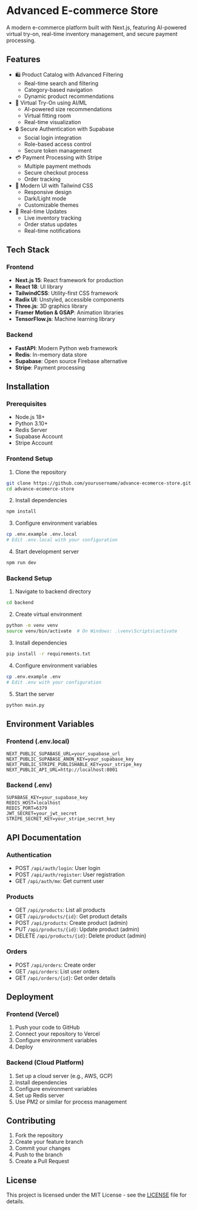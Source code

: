 # Advanced E-commerce Store

A modern e-commerce platform built with Next.js, featuring AI-powered virtual try-on, real-time inventory management, and secure payment processing.

## Features

- 🛍️ Product Catalog with Advanced Filtering
  - Real-time search and filtering
  - Category-based navigation
  - Dynamic product recommendations
- 👕 Virtual Try-On using AI/ML
  - AI-powered size recommendations
  - Virtual fitting room
  - Real-time visualization
- 🔒 Secure Authentication with Supabase
  - Social login integration
  - Role-based access control
  - Secure token management
- 💳 Payment Processing with Stripe
  - Multiple payment methods
  - Secure checkout process
  - Order tracking
- 🎨 Modern UI with Tailwind CSS
  - Responsive design
  - Dark/Light mode
  - Customizable themes
- 🔄 Real-time Updates
  - Live inventory tracking
  - Order status updates
  - Real-time notifications

## Tech Stack

### Frontend
- **Next.js 15**: React framework for production
- **React 18**: UI library
- **TailwindCSS**: Utility-first CSS framework
- **Radix UI**: Unstyled, accessible components
- **Three.js**: 3D graphics library
- **Framer Motion & GSAP**: Animation libraries
- **TensorFlow.js**: Machine learning library

### Backend
- **FastAPI**: Modern Python web framework
- **Redis**: In-memory data store
- **Supabase**: Open source Firebase alternative
- **Stripe**: Payment processing

## Installation

### Prerequisites
- Node.js 18+
- Python 3.10+
- Redis Server
- Supabase Account
- Stripe Account

### Frontend Setup
1. Clone the repository
```bash
git clone https://github.com/yourusername/advance-ecomerce-store.git
cd advance-ecomerce-store
```

2. Install dependencies
```bash
npm install
```

3. Configure environment variables
```bash
cp .env.example .env.local
# Edit .env.local with your configuration
```

4. Start development server
```bash
npm run dev
```

### Backend Setup
1. Navigate to backend directory
```bash
cd backend
```

2. Create virtual environment
```bash
python -m venv venv
source venv/bin/activate  # On Windows: .\venv\Scripts\activate
```

3. Install dependencies
```bash
pip install -r requirements.txt
```

4. Configure environment variables
```bash
cp .env.example .env
# Edit .env with your configuration
```

5. Start the server
```bash
python main.py
```

## Environment Variables

### Frontend (.env.local)
```
NEXT_PUBLIC_SUPABASE_URL=your_supabase_url
NEXT_PUBLIC_SUPABASE_ANON_KEY=your_supabase_key
NEXT_PUBLIC_STRIPE_PUBLISHABLE_KEY=your_stripe_key
NEXT_PUBLIC_API_URL=http://localhost:8001
```

### Backend (.env)
```
SUPABASE_KEY=your_supabase_key
REDIS_HOST=localhost
REDIS_PORT=6379
JWT_SECRET=your_jwt_secret
STRIPE_SECRET_KEY=your_stripe_secret_key
```

## API Documentation

### Authentication
- POST `/api/auth/login`: User login
- POST `/api/auth/register`: User registration
- GET `/api/auth/me`: Get current user

### Products
- GET `/api/products`: List all products
- GET `/api/products/{id}`: Get product details
- POST `/api/products`: Create product (admin)
- PUT `/api/products/{id}`: Update product (admin)
- DELETE `/api/products/{id}`: Delete product (admin)

### Orders
- POST `/api/orders`: Create order
- GET `/api/orders`: List user orders
- GET `/api/orders/{id}`: Get order details

## Deployment

### Frontend (Vercel)
1. Push your code to GitHub
2. Connect your repository to Vercel
3. Configure environment variables
4. Deploy

### Backend (Cloud Platform)
1. Set up a cloud server (e.g., AWS, GCP)
2. Install dependencies
3. Configure environment variables
4. Set up Redis server
5. Use PM2 or similar for process management

## Contributing

1. Fork the repository
2. Create your feature branch
3. Commit your changes
4. Push to the branch
5. Create a Pull Request

## License

This project is licensed under the MIT License - see the [LICENSE](LICENSE) file for details.
